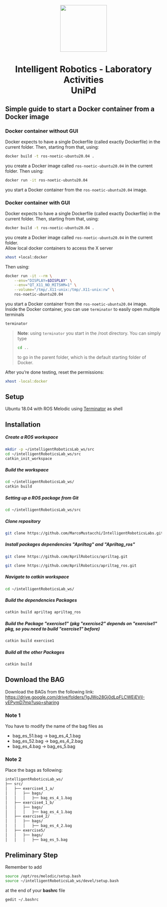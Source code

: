 <p align="center">
  <img src="https://github.com/MarcoMustacchi/MarcoMustacchi.github.io/blob/main/assets/img/icons/UniPD_logo.svg" width="150">
</p>

<h1 align="center">Intelligent Robotics - Laboratory Activities <br> UniPd</h1>

## Simple guide to start a Docker container from a Docker image

### Docker container without GUI
Docker expects to have a single Dockerfile (called exactly Dockerfile) in the current folder. Then, starting from that, using:
```bash
docker build -t ros-noetic-ubuntu20.04 .
```
you create a Docker image called `ros-noetic-ubuntu20.04` in the current folder. Then using:
```bash
docker run -it ros-noetic-ubuntu20.04
```
you start a Docker container from the `ros-noetic-ubuntu20.04` image.

### Docker container with GUI
Docker expects to have a single Dockerfile (called exactly Dockerfile) in the current folder. Then, starting from that, using:
```bash
docker build -t ros-noetic-ubuntu20.04 .
```
you create a Docker image called `ros-noetic-ubuntu20.04` in the current folder. <br>
Allow local docker containers to access the X server
```bash
xhost +local:docker
```
Then using:
```bash
docker run -it --rm \
    --env="DISPLAY=$DISPLAY" \
    --env="QT_X11_NO_MITSHM=1" \
    --volume="/tmp/.X11-unix:/tmp/.X11-unix:rw" \
    ros-noetic-ubuntu20.04
```
you start a Docker container from the `ros-noetic-ubuntu20.04` image. <br>
Inside the Docker container, you can use `terminator` to easily open multiple terminals
```bash
terminator
```
> **Note**: using `terminator` you start in the /root directory. You can simply type
> ```bash
> cd ..
> ```
> to go in the parent folder, which is the default starting folder of Docker.

After you’re done testing, reset the permissions:
```bash
xhost -local:docker
```

## Setup 
Ubuntu 18.04 with ROS Melodic using [Terminator](https://gnome-terminator.org/) as shell

## Installation

##### Create a ROS workspace

```bash
mkdir -p ~/intelligentRoboticsLab_ws/src
cd ~/intelligentRoboticsLab_ws/src
catkin_init_workspace
```

##### Build the workspace
```bash
cd ~/intelligentRoboticsLab_ws/
catkin build
```

##### Setting up a ROS package from Git
```bash
cd ~/intelligentRoboticsLab_ws/src
```

##### Clone repository
```bash
git clone https://github.com/MarcoMustacchi/IntelligentRoboticsLabs.git
```

##### Install packages dependencies "Apriltag" and "Apriltag_ros"

```bash
git clone https://github.com/AprilRobotics/apriltag.git
```

```bash
git clone https://github.com/AprilRobotics/apriltag_ros.git
```

##### Navigate to catkin workspace
```bash
cd ~/intelligentRoboticsLab_ws/
```

##### Build the dependencies Packages 
```bash
catkin build apriltag apriltag_ros 
```

##### Build the Package "exercise1" (pkg "exercise2" depends on "exercise1" pkg, so you need to build "exercise1" before)
```bash
catkin build exercise1 
```

##### Build all the other Packages
```bash
catkin build 
```

## Download the BAG
Download the BAGs from the following link:\
https://drive.google.com/drive/folders/1gJWo28Gj0dLpFLCWEjEVjI-vEPymD7mp?usp=sharing

### Note 1
You have to modify the name of the bag files as
- bag_es_51.bag &rarr; bag_es_4_1.bag
- bag_es_52.bag &rarr; bag_es_4_2.bag
- bag_es_4.bag &rarr; bag_es_5.bag

### Note 2
Place the bags as following:
```makefile
intelligentRoboticsLab_ws/            
├── src/                    
│   ├── exercise4_1_a/      
│   │   ├── bags/       
│   │   │   ├── bag_es_4_1.bag
│   ├── exercise4_1_b/      
│   │   ├── bags/       
│   │   │   ├── bag_es_4_1.bag
│   ├── exercise4_2/      
│   │   ├── bags/     
│   │   │   ├── bag_es_4_2.bag  
│   ├── exercise5/      
│   │   ├── bags/      
│   │   │   ├── bag_es_5.bag
```

## Preliminary Step
Remember to add 
```bash
source /opt/ros/melodic/setup.bash
source ~/intelligentRoboticsLab_ws/devel/setup.bash
```
at the end of your **bashrc** file
```bash
gedit ~/.bashrc
```
